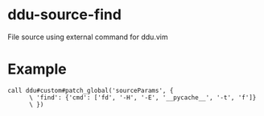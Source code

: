 # ddu-source-find
File source using external command for ddu.vim

# Example
```vim
call ddu#custom#patch_global('sourceParams', {
      \ 'find': {'cmd': ['fd', '-H', '-E', '__pycache__', '-t', 'f']}
      \ })
```
